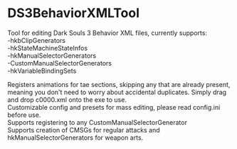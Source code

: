 # DS3BehaviorXMLTool
Tool for editing Dark Souls 3 Behavior XML files, currently supports:  
-hkbClipGenerators  
-hkStateMachineStateInfos  
-hkManualSelectorGenerators  
-CustomManualSelectorGenerators  
-hkVariableBindingSets  

Registers animations for tae sections, skipping any that are already present, meaning you don't need to worry about accidental duplicates. 
Simply drag and drop c0000.xml onto the exe to use.  
Customizable config and presets for mass editing, please read config.ini before use.  
Supports registering to any CustomManualSelectorGenerator  
Supports creation of CMSGs for regular attacks and hkManualSelectorGenerators for weapon arts.  
